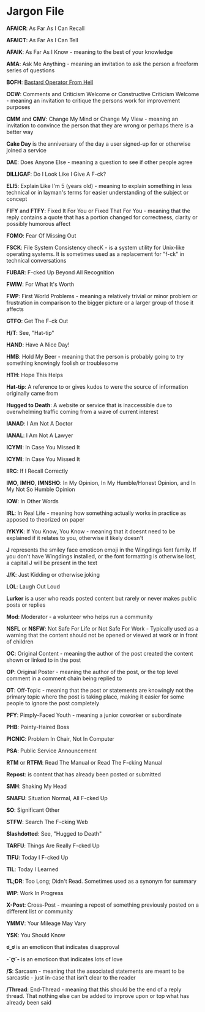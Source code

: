 # Jargon File

**AFAICR**: As Far As I Can Recall

**AFAICT**: As Far As I Can Tell

**AFAIK**: As Far As I Know - meaning to the best of your knowledge

**AMA**: Ask Me Anything - meaning an invitation to ask the person a freeform series of questions

**BOFH**: [Bastard Operator From Hell](http://www.bofharchive.com/)

**CCW**: Comments and Criticism Welcome or Constructive Criticism Welcome - meaning an invitation to critique the persons work for improvement purposes

**CMM** and **CMV**: Change My Mind or Change My View - meaning an invitation to convince the person that they are wrong or perhaps there is a better way

**Cake Day** is the anniversary of the day a user signed-up for or otherwise joined a service

**DAE**: Does Anyone Else - meaning a question to see if other people agree

**DILLIGAF**: Do I Look Like I Give A F-ck?

**ELI5**: Explain Like I'm 5 (years old) - meaning to explain something in less technical or in layman's terms for easier understanding of the subject or concept

**FIFY** and **FTFY**: Fixed It For You or Fixed That For You - meaning that the reply contains a quote that has a portion changed for correctness, clarity or possibly humorous affect

**FOMO**: Fear Of Missing Out

**FSCK**: File System Consistency checK - is a system utility for Unix-like operating systems. It is sometimes used as a replacement for "f-ck" in technical conversations

**FUBAR**: F-cked Up Beyond All Recognition

**FWIW**: For What It's Worth

**FWP**: First World Problems - meaning a relatively trivial or minor problem or frustration in comparison to the bigger picture or a larger group of those it affects

**GTFO**: Get The F-ck Out

**H/T**: See, "Hat-tip"

**HAND**: Have A Nice Day!

**HMB**: Hold My Beer - meaning that the person is probably going to try something knowingly foolish or troublesome

**HTH**: Hope This Helps

**Hat-tip**: A reference to or gives kudos to were the source of information originally came from

**Hugged to Death**: A website or service that is inaccessible due to overwhelming traffic coming from a wave of current interest

**IANAD**: I Am Not A Doctor

**IANAL**: I Am Not A Lawyer

**ICYMI**: In Case You Missed It

**ICYMI**: In Case You Missed It

**IIRC**: If I Recall Correctly

**IMO**, **IMHO**, **IMNSHO**: In My Opinion, In My Humble/Honest Opinion, and In My Not So Humble Opinion

**IOW**: In Other Words

**IRL**: In Real Life - meaning how something actually works in practice as apposed to theorized on paper

**IYKYK**: If You Know, You Know - meaning that it doesnt need to be explained if it relates to you, otherwise it likely doesn't

**J** represents the smiley face emoticon emoji in the Wingdings font family. If you don't have Wingdings installed, or the font formatting is otherwise lost, a capital J will be present in the text

**J/K**: Just Kidding or otherwise joking

**LOL**: Laugh Out Loud

**Lurker** is a user who reads posted content but rarely or never makes public posts or replies

**Mod**: Moderator - a volunteer who helps run a community

**NSFL** or **NSFW**: Not Safe For Life or Not Safe For Work  - Typically used as a warning that the content should not be opened or viewed at work or in front of children

**OC**: Original Content - meaning the author of the post created the content shown or linked to in the post

**OP**: Original Poster - meaning the author of the post, or the top level comment in a comment chain being replied to

**OT**: Off-Topic - meaning that the post or statements are knowingly not the primary topic where the post is taking place, making it easier for some people to ignore the post completely

**PFY**: Pimply-Faced Youth - meaning a junior coworker or subordinate

**PHB**: Pointy-Haired Boss

**PICNIC**: Problem In Chair, Not In Computer

**PSA**: Public Service Announcement

**RTM** or **RTFM**: Read The Manual or Read The F-cking Manual

**Repost**: is content that has already been posted or submitted

**SMH**: Shaking My Head

**SNAFU**: Situation Normal, All F-cked Up

**SO**: Significant Other

**STFW**: Search The F-cking Web

**Slashdotted**: See, "Hugged to Death"

**TARFU**: Things Are Really F-cked Up

**TIFU**: Today I F-cked Up

**TIL**: Today I Learned

**TL;DR**: Too Long; Didn't Read. Sometimes used as a synonym for summary

**WIP**: Work In Progress

**X-Post**: Cross-Post - meaning a repost of something previously posted on a different list or community

**YMMV**: Your Mileage May Vary

**YSK**: You Should Know

**ಠ_ಠ** is an emoticon that indicates disapproval

**-`ღ´-** is an emoticon that indicates lots of love

**/S**: Sarcasm - meaning that the associated statements are meant to be sarcastic - just in-case that isn't clear to the reader

**/Thread**: End-Thread - meaning that this should be the end of a reply thread. That nothing else can be added to improve upon or top what has already been said
